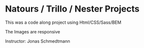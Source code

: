 # Natours / Trillo / Nester Projects

This was a code along project using Html/CSS/Sass/BEM

The Images are responsive

Instructor: Jonas Schmedtmann
